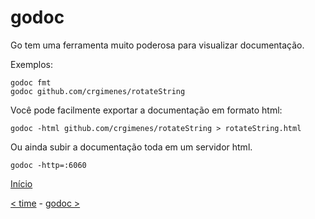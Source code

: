 # godoc

Go tem uma ferramenta muito poderosa para visualizar documentação.

Exemplos:

```
godoc fmt
godoc github.com/crgimenes/rotateString
```

Você pode facilmente exportar a documentação em formato html:

```
godoc -html github.com/crgimenes/rotateString > rotateString.html
```

Ou ainda subir a documentação toda em um servidor html.

```
godoc -http=:6060
```

[Início](README.md)

[< time](time.md) - [godoc >](godoc.md)
